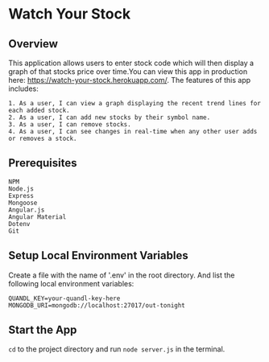 # Watch Your Stock

## Overview

This application allows users to enter stock code which will then display a graph of that stocks price over time.You can view this app in production here: https://watch-your-stock.herokuapp.com/. 
The features of this app includes:
```
1. As a user, I can view a graph displaying the recent trend lines for each added stock.
2. As a user, I can add new stocks by their symbol name.
3. As a user, I can remove stocks.
4. As a user, I can see changes in real-time when any other user adds or removes a stock. 
```
## Prerequisites
```
NPM
Node.js
Express
Mongoose
Angular.js
Angular Material
Dotenv
Git
```

## Setup Local Environment Variables

Create a file with the name of '.env' in the root directory. And list the following local environment variables:
```
QUANDL_KEY=your-quandl-key-here
MONGODB_URI=mongodb://localhost:27017/out-tonight
```

## Start the App

`cd` to the project directory and run `node server.js` in the terminal.




